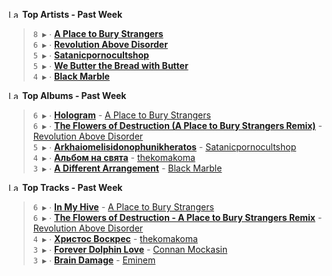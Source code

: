 <!--START_LASTFM_ARTISTS:{"period": "7day", "rows": 5}-->
<a href="https://last.fm" target="_blank"><img src="https://user-images.githubusercontent.com/17434202/215290617-e793598d-d7c9-428f-9975-156db1ba89cc.svg" alt="Last.fm Logo" width="18" height="13"/></a> **Top Artists - Past Week**

> `8 ▶️` ∙ **[A Place to Bury Strangers](https://www.last.fm/music/A+Place+to+Bury+Strangers)**<br/>
> `6 ▶️` ∙ **[Revolution Above Disorder](https://www.last.fm/music/Revolution+Above+Disorder)**<br/>
> `5 ▶️` ∙ **[Satanicpornocultshop](https://www.last.fm/music/Satanicpornocultshop)**<br/>
> `5 ▶️` ∙ **[We Butter the Bread with Butter](https://www.last.fm/music/We+Butter+the+Bread+with+Butter)**<br/>
> `4 ▶️` ∙ **[Black Marble](https://www.last.fm/music/Black+Marble)**<br/>
<!--END_LASTFM_ARTISTS-->

<!--START_LASTFM_ALBUMS:{"period": "7day", "rows": 5}-->
<a href="https://last.fm" target="_blank"><img src="https://user-images.githubusercontent.com/17434202/215290617-e793598d-d7c9-428f-9975-156db1ba89cc.svg" alt="Last.fm Logo" width="18" height="13"/></a> **Top Albums - Past Week**

> `6 ▶️` ∙ **[Hologram](https://www.last.fm/music/A+Place+to+Bury+Strangers/Hologram)** - [A Place to Bury Strangers](https://www.last.fm/music/A+Place+to+Bury+Strangers)<br/>
> `6 ▶️` ∙ **[The Flowers of Destruction (A Place to Bury Strangers Remix)](https://www.last.fm/music/Revolution+Above+Disorder/The+Flowers+of+Destruction+(A+Place+to+Bury+Strangers+Remix))** - [Revolution Above Disorder](https://www.last.fm/music/Revolution+Above+Disorder)<br/>
> `5 ▶️` ∙ **[Arkhaiomelisidonophunikheratos](https://www.last.fm/music/Satanicpornocultshop/Arkhaiomelisidonophunikheratos)** - [Satanicpornocultshop](https://www.last.fm/music/Satanicpornocultshop)<br/>
> `4 ▶️` ∙ **[Альбом на свята](https://www.last.fm/music/thekomakoma/%D0%90%D0%BB%D1%8C%D0%B1%D0%BE%D0%BC+%D0%BD%D0%B0+%D1%81%D0%B2%D1%8F%D1%82%D0%B0)** - [thekomakoma](https://www.last.fm/music/thekomakoma)<br/>
> `3 ▶️` ∙ **[A Different Arrangement](https://www.last.fm/music/Black+Marble/A+Different+Arrangement)** - [Black Marble](https://www.last.fm/music/Black+Marble)<br/>
<!--END_LASTFM_ALBUMS-->

<!--START_LASTFM_TRACKS:{"period": "7day", "rows": 5}-->
<a href="https://last.fm" target="_blank"><img src="https://user-images.githubusercontent.com/17434202/215290617-e793598d-d7c9-428f-9975-156db1ba89cc.svg" alt="Last.fm Logo" width="18" height="13"/></a> **Top Tracks - Past Week**

> `6 ▶️` ∙ **[In My Hive](https://www.last.fm/music/A+Place+to+Bury+Strangers/_/In+My+Hive)** - [A Place to Bury Strangers](https://www.last.fm/music/A+Place+to+Bury+Strangers)<br/>
> `6 ▶️` ∙ **[The Flowers of Destruction - A Place to Bury Strangers Remix](https://www.last.fm/music/Revolution+Above+Disorder/_/The+Flowers+of+Destruction+-+A+Place+to+Bury+Strangers+Remix)** - [Revolution Above Disorder](https://www.last.fm/music/Revolution+Above+Disorder)<br/>
> `4 ▶️` ∙ **[Христос Воскрес](https://www.last.fm/music/thekomakoma/_/%D0%A5%D1%80%D0%B8%D1%81%D1%82%D0%BE%D1%81+%D0%92%D0%BE%D1%81%D0%BA%D1%80%D0%B5%D1%81)** - [thekomakoma](https://www.last.fm/music/thekomakoma)<br/>
> `3 ▶️` ∙ **[Forever Dolphin Love](https://www.last.fm/music/Connan+Mockasin/_/Forever+Dolphin+Love)** - [Connan Mockasin](https://www.last.fm/music/Connan+Mockasin)<br/>
> `3 ▶️` ∙ **[Brain Damage](https://www.last.fm/music/Eminem/_/Brain+Damage)** - [Eminem](https://www.last.fm/music/Eminem)<br/>
<!--END_LASTFM_TRACKS-->
